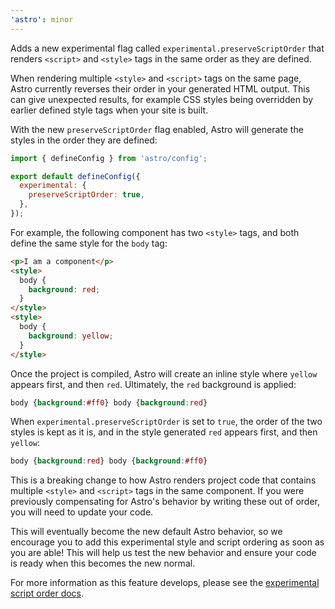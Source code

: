 ```yaml
---
'astro': minor
---
```


Adds a new experimental flag called `experimental.preserveScriptOrder` that renders `<script>` and `<style>` tags in the same order as they are defined.

When rendering multiple `<style>` and `<script>` tags on the same page, Astro currently reverses their order in your generated HTML output. This can give unexpected results, for example CSS styles being overridden by earlier defined style tags when your site is built.

With the new `preserveScriptOrder` flag enabled, Astro will generate the styles in the order they are defined:

```js title="astro.config.mjs"
import { defineConfig } from 'astro/config';

export default defineConfig({
  experimental: {
    preserveScriptOrder: true,
  },
});
```
For example, the following component has two `<style>` tags, and both define the same style for the `body` tag:

```html
<p>I am a component</p>
<style>
  body {
    background: red;
  }
</style>
<style>
  body {
    background: yellow;
  }
</style>
```

Once the project is compiled, Astro will create an inline style where `yellow` appears first, and then `red`. Ultimately, the `red` background is applied:

```css
body {background:#ff0} body {background:red}
```

When `experimental.preserveScriptOrder` is set to `true`, the order of the two styles is kept as it is, and in the style generated `red` appears first, and then `yellow`:

```css
body {background:red} body {background:#ff0}
```

This is a breaking change to how Astro renders project code that contains multiple `<style>` and `<script>` tags in the same component. If you were previously compensating for Astro's behavior by writing these out of order, you will need to update your code.

This will eventually become the new default Astro behavior, so we encourage you to add this experimental style and script ordering as soon as you are able! This will help us test the new behavior and ensure your code is ready when this becomes the new normal.

For more information as this feature develops, please see the [experimental script order docs](https://docs.astro.build/en/reference/experimental-flags/preserve-script-order/).

